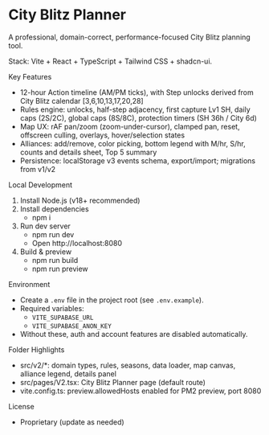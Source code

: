 # City Blitz Planner

A professional, domain-correct, performance-focused City Blitz planning tool.

Stack: Vite + React + TypeScript + Tailwind CSS + shadcn-ui.

Key Features
- 12-hour Action timeline (AM/PM ticks), with Step unlocks derived from City Blitz calendar [3,6,10,13,17,20,28]
- Rules engine: unlocks, half-step adjacency, first capture Lv1 SH, daily caps (2S/2C), global caps (8S/8C), protection timers (SH 36h / City 6d)
- Map UX: rAF pan/zoom (zoom-under-cursor), clamped pan, reset, offscreen culling, overlays, hover/selection states
- Alliances: add/remove, color picking, bottom legend with M/hr, S/hr, counts and details sheet, Top 5 summary
- Persistence: localStorage v3 events schema, export/import; migrations from v1/v2

Local Development
1) Install Node.js (v18+ recommended)
2) Install dependencies
   - npm i
3) Run dev server
   - npm run dev
   - Open http://localhost:8080
4) Build & preview
   - npm run build
   - npm run preview

Environment
- Create a `.env` file in the project root (see `.env.example`).
- Required variables:
  - `VITE_SUPABASE_URL`
  - `VITE_SUPABASE_ANON_KEY`
- Without these, auth and account features are disabled automatically.

Folder Highlights
- src/v2/*: domain types, rules, seasons, data loader, map canvas, alliance legend, details panel
- src/pages/V2.tsx: City Blitz Planner page (default route)
- vite.config.ts: preview.allowedHosts enabled for PM2 preview, port 8080

License
- Proprietary (update as needed)
